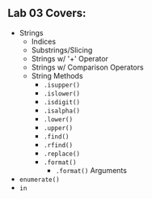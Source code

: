 ## Lab 03 Covers:

- Strings
  - Indices
  - Substrings/Slicing
  - Strings w/ '+' Operator
  - Strings w/ Comparison Operators
  - String Methods
    - `.isupper()`
    - `.islower()`
    - `.isdigit()`
    - `.isalpha()`
    - `.lower()`
    - `.upper()`
    - `.find()`
    - `.rfind()`
    - `.replace()`
    - `.format()`
      - `.format()` Arguments
- `enumerate()`
- `in`
